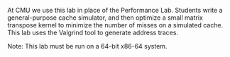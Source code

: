 At CMU we use this lab in place of the Performance Lab. Students write a
general-purpose cache simulator, and then optimize a small matrix transpose
kernel to minimize the number of misses on a simulated cache. This lab uses the
Valgrind tool to generate address traces. 

Note: This lab must be run on a 64-bit x86-64 system.
